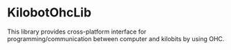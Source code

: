 # KilobotOhcLib
This library provides cross-platform interface for programming/communication between computer and kilobits by using OHC.
